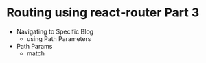 

# Routing using react-router Part 3

- Navigating to Specific Blog
  - using Path Parameters
- Path Params
  - match
